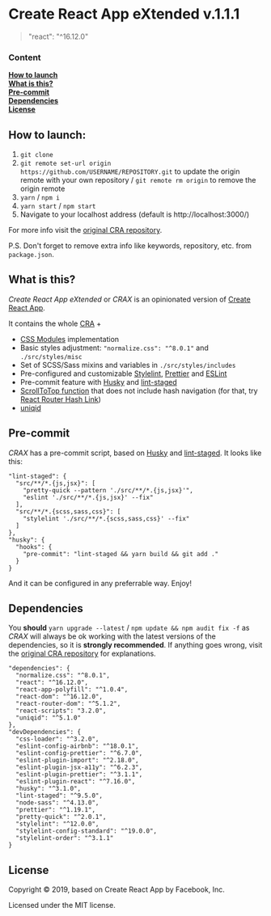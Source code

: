 # Create React App eXtended v.1.1.1

> "react": "^16.12.0"

### Content

**[How to launch](#how-to-launch)**  
**[What is this?](#what-is-this)**  
**[Pre-commit](#pre-commit)**  
**[Dependencies](#dependencies)**  
**[License](#license)**

## How to launch:

1. `git clone`
2. `git remote set-url origin https://github.com/USERNAME/REPOSITORY.git` to update the origin remote with your own repository / `git remote rm origin` to remove the origin remote
3. `yarn` / `npm i`
4. `yarn start` / `npm start`
5. Navigate to your localhost address
   (default is http://localhost:3000/)

For more info visit the [original CRA repository](https://github.com/facebook/create-react-app).

P.S. Don't forget to remove extra info like keywords, repository, etc. from `package.json`.

## What is this?

_Create React App eXtended_ or _CRAX_ is an opinionated version of [Create React App](https://github.com/facebook/create-react-app).

It contains the whole [CRA](https://github.com/facebook/create-react-app) +

- [CSS Modules](https://github.com/css-modules/css-modules) implementation
- Basic styles adjustment: `"normalize.css": "^8.0.1"` and `./src/styles/misc`
- Set of SCSS/Sass mixins and variables in `./src/styles/includes`
- Pre-configured and customizable [Stylelint](https://stylelint.io/), [Prettier](https://prettier.io/) and [ESLint](https://eslint.org/)
- Pre-commit feature with [Husky](https://github.com/typicode/husky) and [lint-staged](https://github.com/okonet/lint-staged)
- [ScrollToTop function](https://reacttraining.com/react-router/web/guides/scroll-restoration) that does not include hash navigation (for that, try [React Router Hash Link](https://github.com/rafrex/react-router-hash-link))
- [uniqid](https://github.com/adamhalasz/uniqid)

## Pre-commit

_CRAX_ has a pre-commit script, based on [Husky](https://github.com/typicode/husky) and [lint-staged](https://github.com/okonet/lint-staged). It looks like this:

```
"lint-staged": {
  "src/**/*.{js,jsx}": [
    "pretty-quick --pattern './src/**/*.{js,jsx}'",
    "eslint './src/**/*.{js,jsx}' --fix"
  ],
  "src/**/*.{scss,sass,css}": [
    "stylelint './src/**/*.{scss,sass,css}' --fix"
  ]
},
"husky": {
  "hooks": {
    "pre-commit": "lint-staged && yarn build && git add ."
  }
}
```

And it can be configured in any preferrable way. Enjoy!

## Dependencies

You **should** `yarn upgrade --latest` / `npm update && npm audit fix -f` as _CRAX_ will always be ok working with the latest versions of the dependencies, so it is **strongly recommended**. If anything goes wrong, visit the [original CRA repository](https://github.com/facebook/create-react-app) for explanations.

```
"dependencies": {
  "normalize.css": "^8.0.1",
  "react": "^16.12.0",
  "react-app-polyfill": "^1.0.4",
  "react-dom": "^16.12.0",
  "react-router-dom": "^5.1.2",
  "react-scripts": "3.2.0",
  "uniqid": "^5.1.0"
},
"devDependencies": {
  "css-loader": "^3.2.0",
  "eslint-config-airbnb": "^18.0.1",
  "eslint-config-prettier": "^6.7.0",
  "eslint-plugin-import": "^2.18.0",
  "eslint-plugin-jsx-a11y": "^6.2.3",
  "eslint-plugin-prettier": "^3.1.1",
  "eslint-plugin-react": "^7.16.0",
  "husky": "^3.1.0",
  "lint-staged": "^9.5.0",
  "node-sass": "^4.13.0",
  "prettier": "^1.19.1",
  "pretty-quick": "^2.0.1",
  "stylelint": "^12.0.0",
  "stylelint-config-standard": "^19.0.0",
  "stylelint-order": "^3.1.1"
}
```

## License

Copyright © 2019, based on Create React App by Facebook, Inc.

Licensed under the MIT license.
